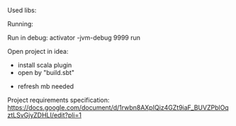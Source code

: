 Used libs:

Running:

Run in debug: 
activator -jvm-debug 9999 run

Open project in idea:
- install scala plugin
- open by "build.sbt"
* refresh mb needed

Project requirements specification:
https://docs.google.com/document/d/1rwbn8AXpIQiz4GZt9iaF_BUVZPblOqztLSvGjyZDHLI/edit?pli=1


